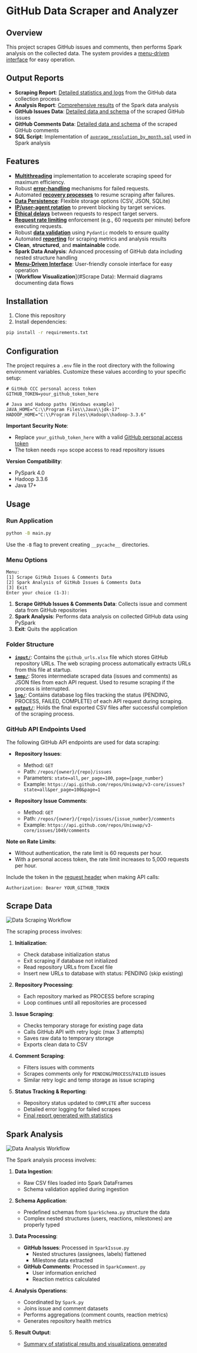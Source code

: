 # GitHub Data Scraper and Analyzer

## Overview

This project scrapes GitHub issues and comments, then performs Spark analysis on the collected data. The system provides a [menu-driven interface](#menu-options) for easy operation.

## Output Reports

- **Scraping Report**: [Detailed statistics and logs](document/de_expsc_assessment_scrape_result.md) from the GitHub data collection process
- **Analysis Report**: [Comprehensive results](document/de_expsc_assessment_spark_result.md) of the Spark data analysis
- **GitHub Issues Data**: [Detailed data and schema](document/de_expsc_assessment_scrape_data_issues.md) of the scraped GitHub issues
- **GitHub Comments Data**: [Detailed data and schema](document/de_expsc_assessment_scrape_data_comments.md) of the scraped GitHub comments
- **SQL Script**: Implementation of [`average_resolution_by_month.sql`](https://github.com/makenaichu970413/exp-science-de-assessment/blob/main/sql/average_resolution_by_month.sql) used in Spark analysis

## Features

- [**Multithreading**](https://github.com/makenaichu970413/exp-science-de-assessment/blob/main/scraper/GitHub/Scrape.py#L118) implementation to accelerate scraping speed for maximum efficiency.
- Robust [**error-handling**](https://github.com/makenaichu970413/exp-science-de-assessment/blob/main/scraper/GitHub/ScrapeIssues.py#L58) mechanisms for failed requests.
- Automated [**recovery processes**](https://github.com/makenaichu970413/exp-science-de-assessment/blob/main/scraper/GitHub/ScrapeInit.py#L39) to resume scraping after failures.
- [**Data Persistence**](https://github.com/makenaichu970413/exp-science-de-assessment/tree/main/temp): Flexible storage options (CSV, JSON, SQLite)
- [**IP/user-agent rotation**](https://github.com/makenaichu970413/exp-science-de-assessment/blob/main/utils/function/FuncRequest.py#L79) to prevent blocking by target services.
- [**Ethical delays**](https://github.com/makenaichu970413/exp-science-de-assessment/blob/main/scraper/GitHub/ScrapeIssues.py#L81) between requests to respect target servers.
- [**Request rate limiting**](https://github.com/makenaichu970413/exp-science-de-assessment/blob/main/scraper/GitHub/ScrapeIssues.py#L61) enforcement (e.g., 60 requests per minute) before executing requests.
- Robust [**data validation**](https://github.com/makenaichu970413/exp-science-de-assessment/tree/main/utils/model) using `Pydantic` models to ensure quality
- Automated [**reporting**](https://github.com/makenaichu970413/exp-science-de-assessment/blob/main/utils/function/FuncReport.py) for scraping metrics and analysis results
- **Clean**, **structured**, and **maintainable** code.
- **Spark Data Analysis**: Advanced processing of GitHub data including nested structure handling
- [**Menu-Driven Interface**](#menu-options): User-friendly console interface for easy operation
- [**Workflow Visualization**](#Scrape Data): Mermaid diagrams documenting data flows

## Installation

1. Clone this repository
2. Install dependencies:

```bash
pip install -r requirements.txt
```

## Configuration

The project requires a `.env` file in the root directory with the following environment variables. Customize these values according to your specific setup:

```env
# GitHub CCC personal access token
GITHUB_TOKEN=your_github_token_here

# Java and Hadoop paths (Windows example)
JAVA_HOME="C:\\Program Files\\Java\\jdk-17"
HADOOP_HOME="C:\\Program Files\\Hadoop\\hadoop-3.3.6"
```

**Important Security Note**:

- Replace `your_github_token_here` with a valid [GitHub personal access token](https://github.com/settings/tokens)
- The token needs `repo` scope access to read repository issues

**Version Compatibility**:

- PySpark 4.0
- Hadoop 3.3.6
- Java 17+

## Usage

### Run Application

```bash
python -B main.py
```

Use the `-B` flag to prevent creating `__pycache__` directories.

### Menu Options

```shell
Menu:
[1] Scrape GitHub Issues & Comments Data
[2] Spark Analysis of GitHub Issues & Comments Data
[3] Exit
Enter your choice (1-3):
```

1. **Scrape GitHub Issues & Comments Data**: Collects issue and comment data from GitHub repositories
2. **Spark Analysis**: Performs data analysis on collected GitHub data using PySpark
3. **Exit**: Quits the application

### Folder Structure

- **[`input/`](input/)**: Contains the `github_urls.xlsx` file which stores GitHub repository URLs. The web scraping process automatically extracts URLs from this file at startup.
- **[`temp/`](temp/)**: Stores intermediate scraped data (issues and comments) as JSON files from each API request. Used to resume scraping if the process is interrupted.
- **[`log/`](log/)**: Contains database log files tracking the status (PENDING, PROCESS, FAILED, COMPLETE) of each API request during scraping.
- **[`output/`](output/)**: Holds the final exported CSV files after successful completion of the scraping process.

### GitHub API Endpoints Used

The following GitHub API endpoints are used for data scraping:

- **Repository Issues**:

  - Method: `GET`
  - Path: `/repos/{owner}/{repo}/issues`
  - Parameters: `state=all`, `per_page=100`, `page={page_number}`
  - Example: `https://api.github.com/repos/Uniswap/v3-core/issues?state=all&per_page=100&page=1`

- **Repository Issue Comments**:
  - Method: `GET`
  - Path: `/repos/{owner}/{repo}/issues/{issue_number}/comments`
  - Example: `https://api.github.com/repos/Uniswap/v3-core/issues/1049/comments`

**Note on Rate Limits**:

- Without authentication, the rate limit is 60 requests per hour.
- With a personal access token, the rate limit increases to 5,000 requests per hour.

Include the token in the [request header](https://github.com/makenaichu970413/exp-science-de-assessment/blob/main/utils/function/FuncRequest.py#L81) when making API calls:

```http
Authorization: Bearer YOUR_GITHUB_TOKEN
```

## Scrape Data

![Data Scraping Workflow](document/de_expsc_assessment_scrape_flow.png)

The scraping process involves:

1. **Initialization**:

   - Check database initialization status
   - Exit scraping if database not initialized
   - Read repository URLs from Excel file
   - Insert new URLs to database with status: PENDING (skip existing)

2. **Repository Processing**:

   - Each repository marked as PROCESS before scraping
   - Loop continues until all repositories are processed

3. **Issue Scraping**:

   - Checks temporary storage for existing page data
   - Calls GitHub API with retry logic (max 3 attempts)
   - Saves raw data to temporary storage
   - Exports clean data to CSV

4. **Comment Scraping**:

   - Filters issues with comments
   - Scrapes comments only for `PENDING`/`PROCESS`/`FAILED` issues
   - Similar retry logic and temp storage as issue scraping

5. **Status Tracking & Reporting**:
   - Repository status updated to `COMPLETE` after success
   - Detailed error logging for failed scrapes
   - [Final report generated with statistics](document/de_expsc_assessment_scrape_result.md)

## Spark Analysis

![Data Analysis Workflow](document/de_expsc_assessment_spark_flow.png)

The Spark analysis process involves:

1. **Data Ingestion**:

   - Raw CSV files loaded into Spark DataFrames
   - Schema validation applied during ingestion

2. **Schema Application**:

   - Predefined schemas from `SparkSchema.py` structure the data
   - Complex nested structures (users, reactions, milestones) are properly typed

3. **Data Processing**:

   - **GitHub Issues**: Processed in `SparkIssue.py`
     - Nested structures (assignees, labels) flattened
     - Milestone data extracted
   - **GitHub Comments**: Processed in `SparkComment.py`
     - User information enriched
     - Reaction metrics calculated

4. **Analysis Operations**:

   - Coordinated by `Spark.py`
   - Joins issue and comment datasets
   - Performs aggregations (comment counts, reaction metrics)
   - Generates repository health metrics

5. **Result Output**:
   - [Summary of statistical results and visualizations generated](document/de_expsc_assessment_spark_result.md)
